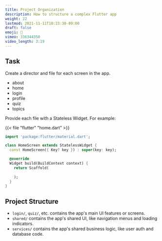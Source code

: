 ```yaml
---
title: Project Organization
description: How to structure a complex Flutter app
weight: 22
lastmod: 2021-11-11T10:23:30-09:00
draft: false
emoji: 🍱
vimeo: 336344350
video_length: 3:19
---
```


## Task 

Create a director and file for each screen in the app. 

- about
- home
- login
- profile
- quiz
- topics

Provide each file with a Stateless Widget. For example:

{{< file "flutter" "home.dart" >}}
```dart
import 'package:flutter/material.dart';

class HomeScreen extends StatelessWidget {
  const HomeScreen({ Key? key }) : super(key: key);

  @override
  Widget build(BuildContext context) {
    return Scaffold(
      
    );
  }
}
```

## Project Structure

- `login/`, `quiz/`, etc. contains the app's main UI features or screens.
- `shared/` contains the app's shared UI, like navigation menus and loading indicators. 
- `services/` contains the app's shared business logic, like user auth and database code.